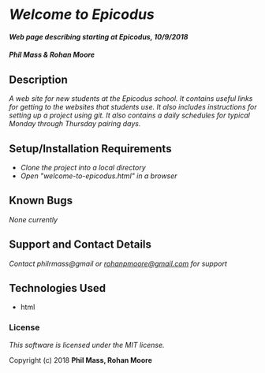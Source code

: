 # _Welcome to Epicodus_

#### _Web page describing starting at Epicodus, 10/9/2018_

#### _**Phil Mass & Rohan Moore**_

## Description

_A web site for new students at the Epicodus school. It contains useful links for getting to the websites that students use. It also includes instructions for setting up a project using git. It also contains a daily schedules for typical Monday through Thursday pairing days._

## Setup/Installation Requirements

* _Clone the project into a local directory_
* _Open "welcome-to-epicodus.html" in a browser_

## Known Bugs

_None currently_

## Support and Contact Details

_Contact philrmass@gmail or rohanpmoore@gmail.com for support_

## Technologies Used

* html

### License

*This software is licensed under the MIT license.*

Copyright (c) 2018 **Phil Mass, Rohan Moore**
